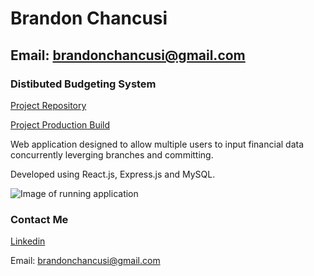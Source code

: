 # Brandon Chancusi 

## Email: brandonchancusi@gmail.com

### Distibuted Budgeting System

[Project Repository](https://github.com/BChancusi/distributed)

[Project Production Build](https://hidden-basin-52987.herokuapp.com)

Web application designed to allow multiple users to input financial data concurrently leverging branches and committing.

Developed using React.js, Express.js and MySQL.

![Image of running application](https://i.imgur.com/8qfyiT0.png)

### Contact Me
[Linkedin](https://www.linkedin.com/in/brandon-chancusi-217559172/)

 Email: brandonchancusi@gmail.com
